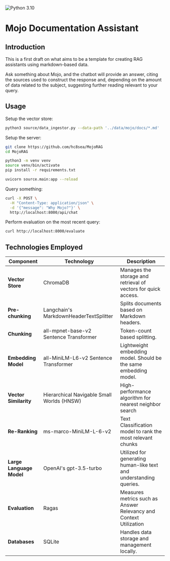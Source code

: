 ![Python 3.10](https://img.shields.io/badge/python-3.9-blue.svg)

# Mojo Documentation Assistant


## Introduction

This is a first draft on what aims to be a template for creating RAG assistants using markdown-based data.

Ask something about Mojo, and the chatbot will provide an answer, citing the sources used to construct the response and, depending on the amount of data related to the subject, suggesting further reading relevant to your query.

## Usage

Setup the vector store:

```bash
python3 source/data_ingestor.py --data-path '../data/mojo/docs/*.md'
```

Setup the server:
```bash
git clone https://github.com/hc8sea/MojoRAG
cd MojoRAG

python3 -m venv venv
source venv/bin/activate
pip install -r requirements.txt

uvicorn source.main:app --reload
```
Query something:
```bash
curl -X POST \
  -H "Content-Type: application/json" \
  -d '{"message": "Why Mojo?"}' \
  http://localhost:8000/api/chat
```

Perform evaluation on the most recent query:
```bash
curl http://localhost:8000/evaluate
```

## Technologies Employed

| Component                | Technology                                | Description                                                       |
|--------------------------|-------------------------------------------|-------------------------------------------------------------------|
| **Vector Store**         | ChromaDB                                  | Manages the storage and retrieval of vectors for quick access.    |
| **Pre-chunking**         | Langchain's MarkdownHeaderTextSplitter    | Splits documents based on Markdown headers.                       |
| **Chunking**             | all-mpnet-base-v2 Sentence Transformer    | Token-count based splitting.                                      |
| **Embedding Model**      | all-MiniLM-L6-v2 Sentence Transformer     | Lightweight embedding model. Should be the same embedding model.  |
| **Vector Similarity**    | Hierarchical Navigable Small Worlds (HNSW)| High-performance algorithm for nearest neighbor search            |
| **Re-Ranking**           | ms-marco-MiniLM-L-6-v2                    | Text Classification model to rank the most relevant chunks        |
| **Large Language Model** | OpenAI's gpt-3.5-turbo                    | Utilized for generating human-like text and understanding queries.|
| **Evaluation**           | Ragas                                     | Measures metrics such as Answer Relevancy and Context Utilization |
| **Databases**            | SQLite                                    | Handles data storage and management locally.                      |
